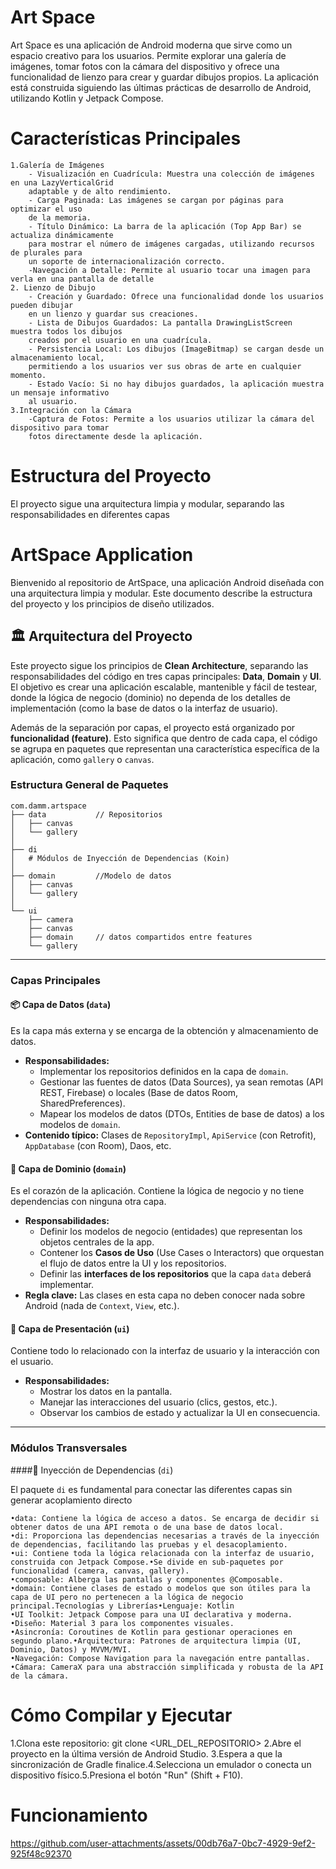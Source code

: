 # Art Space
Art Space es una aplicación de Android moderna que sirve como un espacio creativo para los usuarios.
Permite explorar una galería de imágenes, tomar fotos con la cámara del dispositivo y ofrece una
funcionalidad de lienzo para crear y guardar dibujos propios. 
La aplicación está construida siguiendo las últimas prácticas de desarrollo de Android,
utilizando Kotlin y Jetpack Compose.
# Características Principales
    1.Galería de Imágenes 
        - Visualización en Cuadrícula: Muestra una colección de imágenes en una LazyVerticalGrid
        adaptable y de alto rendimiento.
        - Carga Paginada: Las imágenes se cargan por páginas para optimizar el uso
        de la memoria.
        - Título Dinámico: La barra de la aplicación (Top App Bar) se actualiza dinámicamente 
        para mostrar el número de imágenes cargadas, utilizando recursos de plurales para
        un soporte de internacionalización correcto.
        -Navegación a Detalle: Permite al usuario tocar una imagen para verla en una pantalla de detalle
    2. Lienzo de Dibujo
        - Creación y Guardado: Ofrece una funcionalidad donde los usuarios pueden dibujar
        en un lienzo y guardar sus creaciones.
        - Lista de Dibujos Guardados: La pantalla DrawingListScreen muestra todos los dibujos
        creados por el usuario en una cuadrícula.
        - Persistencia Local: Los dibujos (ImageBitmap) se cargan desde un almacenamiento local,
        permitiendo a los usuarios ver sus obras de arte en cualquier momento.
        - Estado Vacío: Si no hay dibujos guardados, la aplicación muestra un mensaje informativo
        al usuario.
    3.Integración con la Cámara
        -Captura de Fotos: Permite a los usuarios utilizar la cámara del dispositivo para tomar
        fotos directamente desde la aplicación.

# Estructura del Proyecto
El proyecto sigue una arquitectura limpia y modular, separando las responsabilidades en diferentes capas

# ArtSpace Application

Bienvenido al repositorio de ArtSpace, una aplicación Android diseñada con una arquitectura limpia y modular. Este documento describe la estructura del proyecto y los principios de diseño utilizados.

## 🏛️ Arquitectura del Proyecto

Este proyecto sigue los principios de **Clean Architecture**, separando las responsabilidades del código en tres capas principales: **Data**, **Domain** y **UI**. El objetivo es crear una aplicación escalable, mantenible y fácil de testear, donde la lógica de negocio (dominio) no dependa de los detalles de implementación (como la base de datos o la interfaz de usuario).

Además de la separación por capas, el proyecto está organizado por **funcionalidad (feature)**. Esto significa que dentro de cada capa, el código se agrupa en paquetes que representan una característica específica de la aplicación, como `gallery` o `canvas`.

### Estructura General de Paquetes

```
com.damm.artspace
├── data           // Repositorios
│   ├── canvas
│   └── gallery
│
├── di
│   # Módulos de Inyección de Dependencias (Koin)
│
├── domain         //Modelo de datos
│   ├── canvas
│   └── gallery
│
└── ui
    ├── camera
    ├── canvas
    ├── domain     // datos compartidos entre features
    └── gallery
```

---

### Capas Principales

#### 📦 Capa de Datos (`data`)
Es la capa más externa y se encarga de la obtención y almacenamiento de datos.

* **Responsabilidades:**
    * Implementar los repositorios definidos en la capa de `domain`.
    * Gestionar las fuentes de datos (Data Sources), ya sean remotas (API REST, Firebase) o locales (Base de datos Room, SharedPreferences).
    * Mapear los modelos de datos (DTOs, Entities de base de datos) a los modelos de `domain`.
* **Contenido típico:** Clases de `RepositoryImpl`, `ApiService` (con Retrofit), `AppDatabase` (con Room), Daos, etc.

#### 🧠 Capa de Dominio (`domain`)
Es el corazón de la aplicación. Contiene la lógica de negocio y no tiene dependencias con ninguna otra capa.

* **Responsabilidades:**
    * Definir los modelos de negocio (entidades) que representan los objetos centrales de la app.
    * Contener los **Casos de Uso** (Use Cases o Interactors) que orquestan el flujo de datos entre la UI y los repositorios.
    * Definir las **interfaces de los repositorios** que la capa `data` deberá implementar.
* **Regla clave:** Las clases en esta capa no deben conocer nada sobre Android (nada de `Context`, `View`, etc.).

#### 🎨 Capa de Presentación (`ui`)
Contiene todo lo relacionado con la interfaz de usuario y la interacción con el usuario.

* **Responsabilidades:**
    * Mostrar los datos en la pantalla.
    * Manejar las interacciones del usuario (clics, gestos, etc.).
    * Observar los cambios de estado y actualizar la UI en consecuencia.
---

### Módulos Transversales

####💉 Inyección de Dependencias (`di`)

El paquete `di` es fundamental para conectar las diferentes capas sin generar acoplamiento directo

    •data: Contiene la lógica de acceso a datos. Se encarga de decidir si obtener datos de una API remota o de una base de datos local.
    •di: Proporciona las dependencias necesarias a través de la inyección de dependencias, facilitando las pruebas y el desacoplamiento.
    •ui: Contiene toda la lógica relacionada con la interfaz de usuario, construida con Jetpack Compose.•Se divide en sub-paquetes por funcionalidad (camera, canvas, gallery).
    •composable: Alberga las pantallas y componentes @Composable.
    •domain: Contiene clases de estado o modelos que son útiles para la capa de UI pero no pertenecen a la lógica de negocio principal.Tecnologías y Librerías•Lenguaje: Kotlin
    •UI Toolkit: Jetpack Compose para una UI declarativa y moderna.
    •Diseño: Material 3 para los componentes visuales.
    •Asincronía: Coroutines de Kotlin para gestionar operaciones en segundo plano.•Arquitectura: Patrones de arquitectura limpia (UI, Dominio, Datos) y MVVM/MVI.
    •Navegación: Compose Navigation para la navegación entre pantallas.
    •Cámara: CameraX para una abstracción simplificada y robusta de la API de la cámara.

# Cómo Compilar y Ejecutar
 1.Clona este repositorio: git clone <URL_DEL_REPOSITORIO>
 2.Abre el proyecto en la última versión de Android Studio.
 3.Espera a que la sincronización de Gradle finalice.4.Selecciona un emulador o conecta un dispositivo físico.5.Presiona el botón "Run" (Shift + F10).

# Funcionamiento

https://github.com/user-attachments/assets/00db76a7-0bc7-4929-9ef2-925f48c92370



